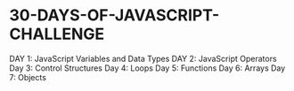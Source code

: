 # 30-DAYS-OF-JAVASCRIPT-CHALLENGE

DAY 1: JavaScript Variables and Data Types
DAY 2: JavaScript Operators
Day 3: Control Structures
Day 4: Loops
Day 5: Functions
Day 6: Arrays
Day 7: Objects
